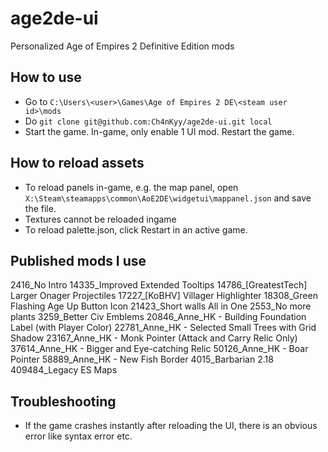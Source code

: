 # age2de-ui

Personalized Age of Empires 2 Definitive Edition mods

## How to use

* Go to `C:\Users\<user>\Games\Age of Empires 2 DE\<steam user id>\mods`
* Do `git clone git@github.com:Ch4nKyy/age2de-ui.git local`
* Start the game. In-game, only enable 1 UI mod. Restart the game.

## How to reload assets

* To reload panels in-game, e.g. the map panel, open
`X:\Steam\steamapps\common\AoE2DE\widgetui\mappanel.json` and save the file.
* Textures cannot be reloaded ingame
* To reload palette.json, click Restart in an active game.

## Published mods I use

2416_No Intro
14335_Improved Extended Tooltips
14786_[GreatestTech] Larger Onager Projectiles
17227_[KoBHV] Villager Highlighter
18308_Green Flashing Age Up Button Icon
21423_Short walls All in One
2553_No more plants
3259_Better Civ Emblems
20846_Anne_HK - Building Foundation Label (with Player Color)
22781_Anne_HK - Selected Small Trees with Grid Shadow
23167_Anne_HK - Monk Pointer (Attack and Carry Relic Only)
37614_Anne_HK - Bigger and Eye-catching Relic
50126_Anne_HK - Boar Pointer
58889_Anne_HK - New Fish Border
4015_Barbarian 2.18
409484_Legacy ES Maps

## Troubleshooting

* If the game crashes instantly after reloading the UI, there is an obvious error like syntax error etc.
